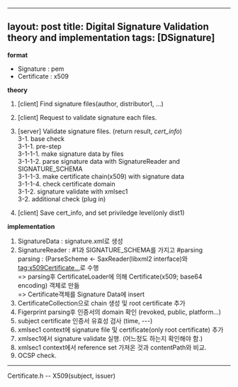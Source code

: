 
---
layout: post
title:  Digital Signature Validation theory and implementation
tags: [DSignature] 
---

**format**
- Signature : pem  
- Certificate : x509  

**theory**  
1. [client] Find signature files(author, distributor1, ...)  
2. [client] Request to validate signature each files.  

3. [server] Validate signature files. (return result, *cert_info*)  
	3-1. base check  
	  3-1-1. pre-step  
	    3-1-1-1. make signature data by files  
	    3-1-1-2. parse signature data with SignatureReader and SIGNATURE_SCHEMA  
	    3-1-1-3. make certificate chain(x509) with signature data  
	    3-1-1-4. check certificate domain  
	  3-1-2. signature validate with xmlsec1  
	3-2. additional check (plug in)  	
4. [client] Save cert_info, and set priviledge level(only dist1)  



**implementation**  
1. SignatureData : signature.xml로 생성  
2. SignatureReader : #1과 SIGNATURE_SCHEMA를 가지고 #parsing  
  parsing : (ParseScheme <- SaxReader(libxml2 interface)와 <tag:x509Certificate...>로 수행  
  => parsing후 CertificateLoader에 의해 Certificate(x509; base64 encoding) 객체로 만듦  
  => Certificate객체를 Signature Data에 insert  
3. CertificateCollection으로 chain 생성 및 root certificate 추가  
4. Figerprint parsing후 인증서의 domain 확인 (revoked, public, platform...)  
5. subject certificate 인증서 유효성 검사 (time, ---)  
6. xmlsec1 context에 signature file 및 certificate(only root certificate) 추가  
7. xmlsec1에서 signature validate 실행. (어느정도 하는지 확인해야 함.)  
8. xmlsec1 context에서 reference set 가져온 것과 contentPath와 비교.  
9. OCSP check.  

---
Certificate.h -- X509(subject, issuer)
